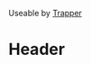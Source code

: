 <!-- TITLE: Small Rope Trap -->
<!-- SUBTITLE: Place a trap that will ensnare whatever wanders over it. -->

Useable by [Trapper](trapper)
# Header